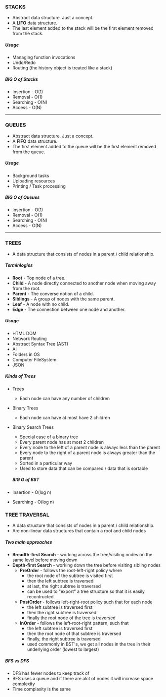 ### STACKS

- Abstract data structure. Just a concept.
- A **LIFO** data structure.
- The last element added to the stack will be the first element removed from the stack.

##### Usage

- Managing function invocations
- Undo/Redo
- Routing (the history object is treated like a stack)

##### BIG O of Stacks

- Insertion - O(1)
- Removal - O(1)
- Searching - O(N)
- Access - O(N)

---

### QUEUES

- Abstract data structure. Just a concept.
- A **FIFO** data structure.
- The first element added to the queue will be the first element removed from the queue.

##### Usage

- Background tasks
- Uploading resources
- Printing / Task processing

##### BIG O of Queues

- Insertion - O(1)
- Removal - O(1)
- Searching - O(N)
- Access - O(N)

---

### TREES

- A data structure that consists of nodes in a parent / child relationship.

##### Terminlogies

- **Root** - Top node of a tree.
- **Child** - A node directly connected to another node when moving away from the root.
- **Parent** - The converse notion of a child.
- **Siblings** - A group of nodes with the same parent.
- **Leaf** - A node with no child.
- **Edge** - The connection between one node and another.

##### Usage

- HTML DOM
- Network Routing
- Abstract Syntax Tree (AST)
- AI
- Folders in OS
- Computer FileSystem
- JSON

##### Kinds of Trees

- Trees
  - Each node can have any number of children
- Binary Trees
  - Each node can have at most have 2 children
- Binary Search Trees
    - Special case of a binary tree
    - Every parent node has at most 2 children
    - Every node to the left of a parent node is always less than the parent
    - Every node to the right of a parent node is always greater than the parent
    - Sorted in a particular way
    - Used to store data that can be compared / data that is sortable


    ##### BIG O of BST

- Insertion - O(log n)
- Searching - O(log n)


### TREE TRAVERSAL

- A data structure that consists of nodes in a parent / child relationship.
- Are non-linear data structures that contain a root and child nodes

##### Two main approaches

- **Breadth-first Search** - working across the tree/visiting nodes on the same level before moving down
- **Depth-first Search** - working down the tree before visiting sibling nodes
  - **PreOrder** - follows the root-left-right policy where
    - the root node of the subtree is visited first
    - then the left subtree is traversed
    - at last, the right subtree is traversed
    - can be used to "export" a tree structure so that it is easily recontructed
  - **PostOrder** - follows left-right-root policy such that for each node
    - the left subtree is traversed first
    - then the right subtree is traversed
    - finally the root node of the tree is traversed
  - **InOrder** - follows the left-root-right pattern, such that
    - the left subtree is traversed first
    - then the root node of that subtree is traversed
    - finally, the right subtree is traversed
    - used commonly in BST's, we get all nodes in the tree in their underlying order (lowest to largest)


##### BFS vs DFS
- DFS has fewer nodes to keep track of
- BFS uses a queue and if there are alot of nodes it will increase space complexity
- Time complaxity is the same

